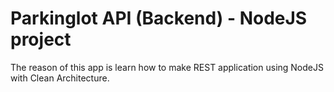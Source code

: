 # Parkinglot API (Backend) - NodeJS project

The reason of this app is learn how to make REST application using NodeJS with Clean Architecture. <br/>